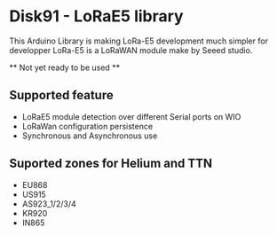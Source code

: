 # Disk91 - LoRaE5 library
This Arduino Library is making LoRa-E5 development much simpler for developper
LoRa-E5 is a LoRaWAN module make by Seeed studio.

** Not yet ready to be used **

## Supported feature
- LoRaE5 module detection over different Serial ports on WIO
- LoRaWan configuration persistence
- Synchronous and Asynchronous use

## Suported zones for Helium and TTN
- EU868
- US915
- AS923_1/2/3/4
- KR920
- IN865

